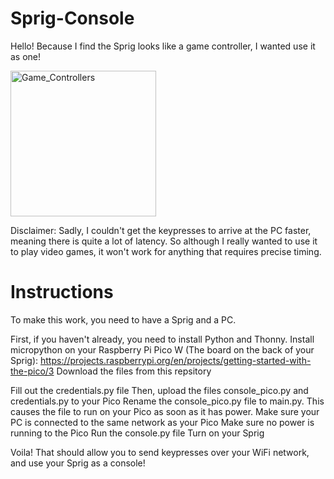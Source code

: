 # Sprig-Console

Hello! Because I find the Sprig looks like a game controller, I wanted use it as one!

<img width="233" alt="Game_Controllers" src="https://github.com/user-attachments/assets/2b5e54a5-905c-4256-b7b9-04d01e1272a6" />

Disclaimer: Sadly, I couldn't get the keypresses to arrive at the PC faster, meaning there is quite a lot of latency. So although I really wanted to use it to play video games, it won't work for anything that requires precise timing.

# Instructions

To make this work, you need to have a Sprig and a PC.

First, if you haven't already, you need to install Python and Thonny.
Install micropython on your Raspberry Pi Pico W (The board on the back of your Sprig): https://projects.raspberrypi.org/en/projects/getting-started-with-the-pico/3
Download the files from this repsitory

Fill out the credentials.py file
Then, upload the files console_pico.py and credentials.py to your Pico
Rename the console_pico.py file to main.py. This causes the file to run on your Pico as soon as it has power.
Make sure your PC is connected to the same network as your Pico
Make sure no power is running to the Pico
Run the console.py file
Turn on your Sprig

Voila! That should allow you to send keypresses over your WiFi network, and use your Sprig as a console!
